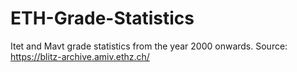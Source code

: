 # ETH-Grade-Statistics
Itet and Mavt grade statistics from the year 2000 onwards. Source: https://blitz-archive.amiv.ethz.ch/
